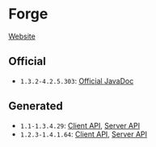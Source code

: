# Forge

[Website](https://forums.minecraftforge.net/)

## Official  
* `1.3.2-4.2.5.303`: [Official JavaDoc](official/1.3.2-4.2.5.303/index.html)

## Generated  
* `1.1-1.3.4.29`: [Client API](generated/1.1-1.3.4.29/client/index.html), [Server API](generated/1.1-1.3.4.29/server/index.html)
* `1.2.3-1.4.1.64`: [Client API](generated/1.2.3-1.4.1.64/client/index.html), [Server API](generated/1.2.3-1.4.1.64/server/index.html)
